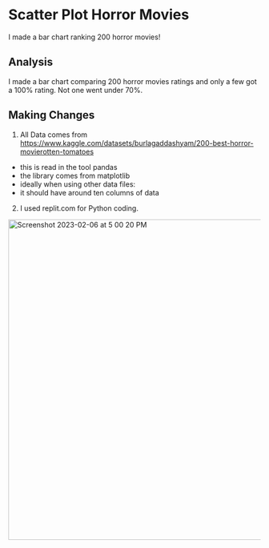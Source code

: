 # Scatter Plot Horror Movies
I made a bar chart ranking 200 horror movies!

## Analysis
I made a bar chart comparing 200 horror movies ratings and only a few got a 100% rating. Not one went under 70%.

## Making Changes
1. All Data comes from https://www.kaggle.com/datasets/burlagaddashyam/200-best-horror-movierotten-tomatoes
* this is read in the tool pandas
* the library comes from matplotlib
* ideally when using other data files:
* it should have around ten columns of data
 
2. I used replit.com for Python coding.
<img width="640" alt="Screenshot 2023-02-06 at 5 00 20 PM" src="https://user-images.githubusercontent.com/120290932/217097665-a6c96448-cd11-43eb-b1cf-104fbd40a2b3.png">


